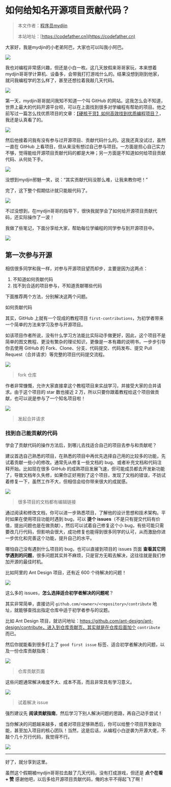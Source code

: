 # 如何给知名开源项目贡献代码？

> 本文作者：[程序员mydjin](https://yuyuanweb.feishu.cn/wiki/Abldw5WkjidySxkKxU2cQdAtnah)
>
> 本站地址：[https://codefather.cn](https://codefather.cn)

大家好，我是mydjin的小老弟阿巴，大家也可以叫我小阿巴。

![](https://pic.yupi.icu/5563/202311080956234.jpeg)

我也对编程非常感兴趣，但还是小白一枚。这几天放假来哥哥家玩，本来想着mydjin哥哥学计算机、设备多，会带我打打游戏什么的。结果没想到刚到他家，就问我编程学的怎么样了，甚至还想拉着我敲几天代码。

![](https://pic.yupi.icu/5563/202311080956236.jpeg)

第一天，mydjin哥哥就问我知不知道一个叫 GitHub 的网站。这我怎么会不知道，世界上最大的代码开源平台呗，可以在上面找到很多对学编程有帮助的项目。他之前写过一篇怎么找优质项目的文章：[【硬核干货】如何高效找到优质编程项目？](https://mp.weixin.qq.com/s?__biz=MzI1NDczNTAwMA==&mid=2247492597&idx=1&sn=a4629094599f5b821ec2698ea4ef11f5&scene=21#wechat_redirect)，我还是认真看了的。

![](https://pic.yupi.icu/5563/202311080956233.jpeg)

然后他接着问我有没有参与过开源项目、贡献代码什么的。这我还真没试过，虽然一直在 GitHub 上看项目，但从来没有想过自己参与项目。一方面是担心自己实力不够，觉得能给开源项目贡献代码的都是大神；另一方面是不知道如何给项目贡献代码、从何处下手。

![](https://pic.yupi.icu/5563/202311080956234.jpeg)

没想到mydjin邪魅一笑，说：“其实贡献代码没那么难，让我来教你吧！”

完了，这下整个假期估计就只能敲代码了。

![](https://pic.yupi.icu/5563/202311080956236.jpeg)

不过没想到，在mydjin哥哥的指导下，很快我就学会了如何给开源项目贡献代码，还实际操作了一波！

我做了些笔记，下面分享给大家，帮助每位学编程的同学参与到开源项目中。

![](https://pic.yupi.icu/5563/202311080956300.png)

## 第一次参与开源

相信很多同学和我一样，对参与开源项目望而却步，主要是因为这两点：

1. 不知道如何贡献代码
2. 找不到合适的项目参与，不知道贡献哪些代码

下面推荐两个方法，分别解决这两个问题。

如何贡献代码

其实，GitHub 上就有一个现成的教程项目 `first-contributions`，为初学者带来一个简单的方法来学习及参与开源项目。

如该项目作者所说，没有什么学习方法能比实际动手做更好，因此，这个项目不是简单的图文教程、更没有繁杂的理论知识，更像是一本有趣的说明书，一步步引导你去使用 GitHub 的 Fork、Clone、分支、代码提交、代码发布、提交 Pull Request（合并请求）等完整的项目代码提交流程。

![](https://pic.yupi.icu/5563/202311080956237.png)

> fork 仓库

作者非常慷慨，允许大家直接拿这个教程项目来实战学习，并接受大家的合并请求。由于这个项目的 star 数也接近 2 万，所以只要你跟着教程给这个项目做贡献，也可以说是参与了一个知名项目啦！

![](https://pic.yupi.icu/5563/202311080956427.png)

> 发起合并请求

### 找到自己能贡献的代码

学会了贡献代码的操作方法后，到哪儿去找适合自己的项目去参与和贡献呢？

建议首选自己熟悉的项目，在熟悉的项目中再优先选择自己用的比较多的功能，先试着贡献一些小的修改。通常先从修复一些文档的 bug、或者补充文档和代码注释开始。比如现在很多 GitHub 的成熟项目发展飞速，但可能成员都去开发新功能了，导致文档年久失修，如果你正好用到了这个项目，发现了文档的错误，不妨试着修复一下，虽然工作不大，但相信会给你带来很大的成就感。

![](https://pic.yupi.icu/5563/202311080956332.png)

> 很多项目的文档都有编辑链接

通过阅读和修改文档，你可以进一步熟悉项目，了解他的设计思想和技术架构。平时如果在使用项目功能时遇到 bug，可以 **提个 issues**（不是只有提交代码有价值，提出问题也是在做贡献），然后可以试着自己修复这个小 bug，有些可能只需要改几行代码，但影响会很大，成功修复也能得到很多同学的认可，从而激励你进一步优化和完善这个功能，提升自己的水平。

哪怕自己没有遇到什么项目的 bug，也可以直接到项目的 issues 页面 **查看其它同学遇到的问题**，很多问题其实并不麻烦，只是官方无暇去解决，这往往就是我们参加开源的最佳时机。

比如阿里的 Ant Design 项目，还有近 600 个待解决的问题！

![](https://pic.yupi.icu/5563/202311080956098.png)

这么多的 issues，**怎么选择适合初学者解决的问题呢**？

其实非常简单，直接访问 `github.com/<owner>/<repository>/contribute` 地址，就能够查找出指定仓库中适于初学者参与的议题。

比如 Ant Design 项目，就访问地址：https://github.com/ant-design/ant-design/contribute，进入到仓库贡献页，其实就是在仓库后面加个 `contribute` 而已。

然后你就能看到很多打上了 `good first issue` 标签、适合初学者解决的问题，以及一份仓库贡献指南：

![](https://pic.yupi.icu/5563/202311080956789.png)

> 仓库贡献页面

这些问题通常解决难度不大、成本不高，而且非常具有学习意义。

![](https://pic.yupi.icu/5563/202311080956105.png)

> 试着解决 issue

强烈建议先 **阅读贡献指南**，然后学习下别人解决问题的思路，再自己动手尝试！

当你解决的问题越来越多，或者对项目足够熟悉后，你可以给整个项目开发新功能，甚至加入项目的核心团队！当然，这是后话，从编程小白逆袭为开源大佬，不敲个几十万行代码，我觉得不行。

![](https://pic.yupi.icu/5563/202311080956903.jpeg)

------



好了，就分享到这里。

虽然这个假期被mydjin哥哥拉去敲了几天代码，没有打成游戏，但还是 **点个在看 + 赞** 感谢他吧，以后多给开源项目贡献代码，俺的水平不得起飞了啊！